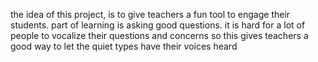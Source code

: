 the idea of this project, is to give teachers a fun tool to engage their students. part of learning is asking good questions. it is hard for a lot of people to vocalize their questions and concerns so this gives teachers a good way to let the quiet types have their voices heard